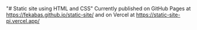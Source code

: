 "# Static site using HTML and CSS" 
Currently published on GitHub Pages at https://fekabas.github.io/static-site/ and on Vercel at https://static-site-pi.vercel.app/
